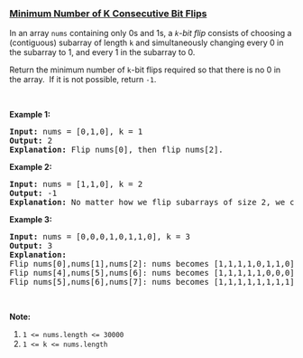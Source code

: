 ### [Minimum Number of K Consecutive Bit Flips](https://leetcode.com/problems/minimum-number-of-k-consecutive-bit-flips)

<p>In an array <code>nums</code> containing only 0s and 1s, a <i><code>k</code>-bit flip&nbsp;</i>consists of choosing a (contiguous) subarray of length <code>k</code> and simultaneously changing every 0 in the subarray to 1, and every 1 in the subarray to 0.</p>

<p>Return the minimum number of <code>k</code>-bit flips required so that there is no 0 in the array.&nbsp; If it is not possible, return <code>-1</code>.</p>

<p>&nbsp;</p>

<p><strong>Example 1:</strong></p>

<pre>
<strong>Input: </strong>nums = <span id="example-input-1-1">[0,1,0]</span>, k = <span id="example-input-1-2">1</span>
<strong>Output: </strong><span id="example-output-1">2</span>
<strong>Explanation: </strong>Flip nums[0], then flip nums[2].
</pre>

<div>
<p><strong>Example 2:</strong></p>

<pre>
<strong>Input: </strong>nums = <span id="example-input-2-1">[1,1,0]</span>, k = <span id="example-input-2-2">2</span>
<strong>Output: </strong><span id="example-output-2">-1</span>
<strong>Explanation:</strong>&nbsp;No matter how we flip subarrays of size 2, we can&#39;t make the array become [1,1,1].
</pre>

<div>
<p><strong>Example 3:</strong></p>

<pre>
<strong>Input: </strong>nums = <span id="example-input-3-1">[0,0,0,1,0,1,1,0]</span>, k = <span id="example-input-3-2">3</span>
<strong>Output: </strong><span id="example-output-3">3</span>
<strong>Explanation:</strong>
Flip nums[0],nums[1],nums[2]: nums becomes [1,1,1,1,0,1,1,0]
Flip nums[4],nums[5],nums[6]: nums becomes [1,1,1,1,1,0,0,0]
Flip nums[5],nums[6],nums[7]: nums becomes [1,1,1,1,1,1,1,1]
</pre>

<p>&nbsp;</p>
</div>
</div>

<p><strong>Note:</strong></p>

<ol>
	<li><code>1 &lt;= nums.length &lt;=&nbsp;30000</code></li>
	<li><code>1 &lt;= k &lt;= nums.length</code></li>
</ol>
